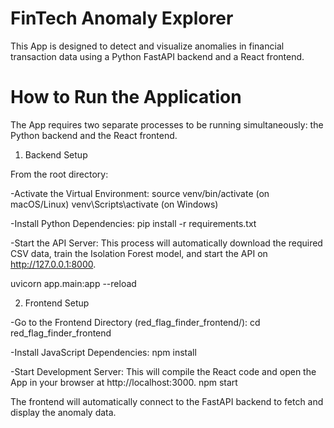 # FinTech Anomaly Explorer

This App is designed to detect and visualize anomalies in financial transaction data using a Python FastAPI backend and a React frontend.

# How to Run the Application

The App requires two separate processes to be running simultaneously: the Python backend and the React frontend.

1. Backend Setup

From the root directory:

-Activate the Virtual Environment:
source venv/bin/activate (on macOS/Linux)
venv\Scripts\activate (on Windows)

-Install Python Dependencies:
pip install -r requirements.txt

-Start the API Server:
This process will automatically download the required CSV data, train the Isolation Forest model, and start the API on http://127.0.0.1:8000.

uvicorn app.main:app --reload

2. Frontend Setup

-Go to the Frontend Directory (red_flag_finder_frontend/):
cd red_flag_finder_frontend

-Install JavaScript Dependencies:
npm install

-Start Development Server:
This will compile the React code and open the App in your browser at http://localhost:3000.
npm start

The frontend will automatically connect to the FastAPI backend to fetch and display the anomaly data.
